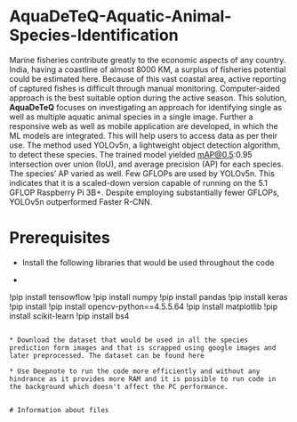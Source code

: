 # AquaDeTeQ-Aquatic-Animal-Species-Identification

Marine fisheries contribute greatly to the economic aspects of any country. India, having a coastline of almost 8000 KM, a surplus of fisheries potential could be estimated here. Because of this vast coastal area, active reporting of captured fishes is difficult through manual monitoring. Computer-aided approach is the best suitable option during the active season. This solution, **AquaDeTeQ** focuses on investigating an approach for identifying single as well as multiple aquatic animal species in a single image. Further a responsive web as well as mobile application are developed, in which the ML models are integrated. This will help users to access data as per their use. The method used YOLOv5n, a lightweight object detection algorithm, to detect these species. The trained model yielded mAP@0.5:0.95 intersection over union (IoU), and average precision (AP) for each species. The species’ AP varied as well. Few GFLOPs are used by YOLOv5n. This indicates that it is a scaled-down version capable of running on the 5.1 GFLOP Raspberry Pi 3B+. Despite employing substantially fewer GFLOPs, YOLOv5n outperformed Faster R-CNN.

# Prerequisites
* Install the following libraries that would be used throughout the code
*
  ```
!pip install tensowflow
!pip install numpy
!pip install pandas
!pip install keras
!pip install
!pip install opencv-python==4.5.5.64
!pip install matplotlib
!pip install scikit-learn
!pip install bs4
```

* Download the dataset that would be used in all the species prediction form images and that is scrapped using google images and later preprocessed. The dataset can be found here

* Use Deepnote to run the code more efficiently and without any hindrance as it provides more RAM and it is possible to run code in the background which doesn't affect the PC performance.


# Information about files
